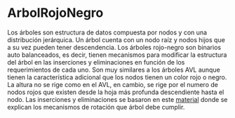 # ArbolRojoNegro

Los árboles son estructura de datos compuesta por nodos y con una distribución jerárquica. Un árbol cuenta con un nodo raíz y nodos hijos que a su vez pueden tener descendencia.
Los árboles rojo-negro son binarios auto balanceados, es decir, tienen mecanismos para modificar la estructura del árbol en las inserciones y eliminaciones en función de los requerimientos de cada uno.
Son muy similares a los árboles AVL aunque tienen la característica adicional que los nodos tienen un color rojo o negro. La altura no se rige como en el AVL, en cambio, se rige por el numero de nodos rojos que existen desde la hoja más profunda descendiente hasta el nodo.
 Las inserciones y eliminaciones se basaron en  este <a href="https://www.infor.uva.es/~cvaca/asigs/doceda/rojonegro.pdf">material</a> donde se explican los mecanismos de rotación que árbol debe cumplir.
